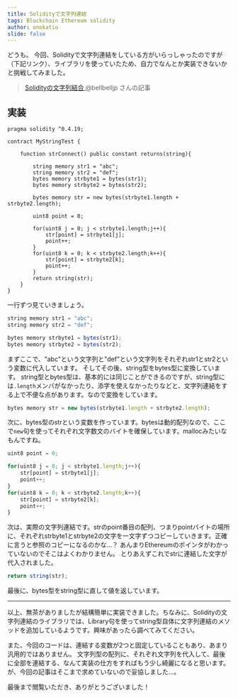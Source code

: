 ```yaml
---
title: Solidityで文字列連結
tags: Blockchain Ethereum solidity
author: onokatio
slide: false
---
```

どうも。
今回、Solidityで文字列連結をしている方がいらっしゃったのですが（下記リンク）、ライブラリを使っていたため、自力でなんとか実装できないかと挑戦してみました。

>  [Solidityの文字列結合
](https://qiita.com/bellbelljp/items/f6f3f17f28c1251d6725) @bellbelljp さんの記事

## 実装

```js:MyStringTest.sol
pragma solidity ^0.4.19;

contract MyStringTest {

    function strConnect() public constant returns(string){
        
        string memory str1 = "abc";
        string memory str2 = "def";
        bytes memory strbyte1 = bytes(str1);
        bytes memory strbyte2 = bytes(str2);
        
        bytes memory str = new bytes(strbyte1.length + strbyte2.length);
        
        uint8 point = 0;
        
        for(uint8 j = 0; j < strbyte1.length;j++){
            str[point] = strbyte1[j];
            point++;
        }
        for(uint8 k = 0; k < strbyte2.length;k++){
            str[point] = strbyte2[k];
            point++;
        }
        return string(str);
    }
}
```

一行ずつ見ていきましょう。


```js
string memory str1 = "abc";
string memory str2 = "def";

bytes memory strbyte1 = bytes(str1);
bytes memory strbyte2 = bytes(str2);
```

まずここで、"abc"という文字列と"def"という文字列をそれぞれstr1とstr2という変数に代入しています。
そしてその後、string型をbytes型に変換しています。
string型とbytes型は、基本的には同じことができるのですが、string型には`.length`メンバがなかったり、添字を使えなかったりなどと、文字列連結をする上で不便な点があります。なので変換をしています。

```js
bytes memory str = new bytes(strbyte1.length + strbyte2.length);
```

次に、bytes型のstrという変数を作っています。bytesは動的配列なので、ここで`new`句を使ってそれぞれ文字数文のバイトを確保しています。mallocみたいなもんですね。

```js
uint8 point = 0;

for(uint8 j = 0; j < strbyte1.length;j++){
    str[point] = strbyte1[j];
    point++;
}
for(uint8 k = 0; k < strbyte2.length;k++){
    str[point] = strbyte2[k];
    point++;
}
```

次は、実際の文字列連結です。strのpoint番目の配列、つまりpointバイトの場所に、それぞれstrbyte1とstrbyte2の文字を一文字ずつコピーしていきます。正確に言うと参照のコピーになるのかな…？
あんまりEthereumのポインタがわかっていないのでそこはよくわかりません。
とりあえずこれでstrに連結した文字が代入されました。

```js
return string(str);
```

最後に、bytes型をstring型に直して値を返しています。

----


以上、無茶がありましたが結構簡単に実装できました。ちなみに、Solidityの文字列連結のライブラリでは、Library句を使ってstring型自体に文字列連結のメソッドを追加しているようです。興味があったら調べてみてください。

また、今回のコードは、連結する変数が2つと固定していることもあり、あまり汎用的ではありません。
文字列型の配列に、それぞれ文字列を代入して、最後に全部を連結する、なんて実装の仕方をすればもう少し綺麗になると思います。が、今回の記事はそこまで求めていないので妥協しました…。

最後まで閲覧いただき、ありがとうございました！

